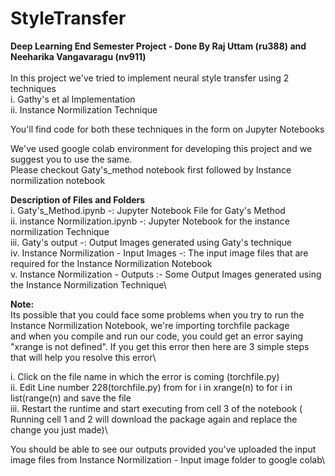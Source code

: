 # StyleTransfer
**Deep Learning End Semester Project - Done By Raj Uttam (ru388) and Neeharika Vangavaragu (nv911)**\
\
In this project we've tried to implement neural style transfer using 2 techniques\
  i. Gathy's et al Implementation \
  ii. Instance Normilization Technique 

You'll find code for both these techniques in the form on Jupyter Notebooks

We've used google colab environment for developing this project and we suggest you to use the same.\
Please checkout Gaty's_method notebook first followed by Instance normilization notebook

**Description of Files and Folders**\
  i. Gaty's_Method.ipynb -: Jupyter Notebook File for Gaty's Method\
  ii. instance Normilization.ipynb -: Jupyter Notebook for the instance normilization Technique\
  iii. Gaty's output -: Output Images generated using Gaty's technique\
  iv. Instance Normilization - Input Images -: The input image files that are required for the Instance Normilization Notebook\
  v. Instance Normilization - Outputs :- Some Output Images generated using the Instance Normilization Technique\
  
**Note:**\
Its possible that you could face some problems when you try to run the Instance Normilization Notebook, we're importing torchfile package\
and when you compile and run our code, you could get an error saying "xrange is not defined". If you get this error then here are 3 simple steps that will help you resolve this error\

i. Click on the file name in which the error is coming (torchfile.py)\
ii. Edit Line number 228(torchfile.py) from for i in xrange(n) to for i in list(range(n) and save the file\
iii. Restart the runtime and start executing from cell 3 of the notebook ( Running cell 1 and 2 will download the package again and replace the change you just made)\

You should be able to see our outputs provided you've uploaded the input image files from Instance Normilization - Input image folder to google colab\
